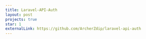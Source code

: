 ```yaml
---
title: Laravel-API-Auth
layout: post
projects: true
star: 1
externalLink: https://github.com/ArcherZdip/laravel-api-auth
---
```


